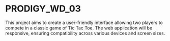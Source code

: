 # PRODIGY_WD_03
This project aims to create a user-friendly interface allowing two players to compete in a classic game of Tic Tac Toe. The web application will be responsive, ensuring compatibility across various devices and screen sizes.
